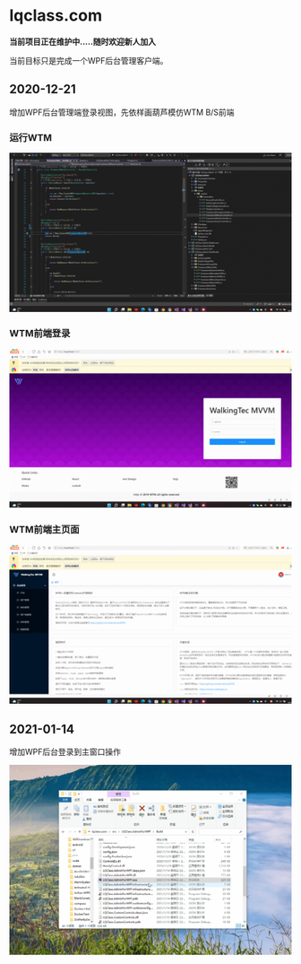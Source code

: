 # lqclass.com

**当前项目正在维护中.....随时欢迎新人加入**

当前目标只是完成一个WPF后台管理客户端。

## 2020-12-21

增加WPF后台管理端登录视图，先依样画葫芦模仿WTM B/S前端

### 运行WTM

![运行WTM](https://raw.githubusercontent.com/dotnet9/lqclass.com/main/docs/Images/Back0.gif)

### WTM前端登录

![WTM前端登录](https://raw.githubusercontent.com/dotnet9/lqclass.com/main/docs/Images/Back1.gif)

### WTM前端主页面

![WTM前端主页面](https://raw.githubusercontent.com/dotnet9/lqclass.com/main/docs/Images/Back2.gif)

## 2021-01-14

增加WPF后台登录到主窗口操作

![登录成功操作](https://raw.githubusercontent.com/dotnet9/lqclass.com/main/docs/Images/LoginToLQClass.gif)
